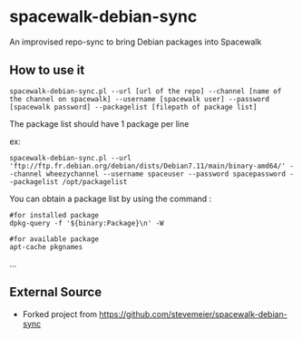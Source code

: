 spacewalk-debian-sync
=====================

An improvised repo-sync to bring Debian packages into Spacewalk

## How to use it

```
spacewalk-debian-sync.pl --url [url of the repo] --channel [name of the channel on spacewalk] --username [spacewalk user] --password [spacewalk password] --packagelist [filepath of package list]
```

The package list should have 1 package per line

ex:

```
spacewalk-debian-sync.pl --url 'ftp://ftp.fr.debian.org/debian/dists/Debian7.11/main/binary-amd64/' --channel wheezychannel --username spaceuser --password spacepassword --packagelist /opt/packagelist
```
You can obtain a package list by using the command : 

```
#for installed package
dpkg-query -f '${binary:Package}\n' -W
```
```
#for available package
apt-cache pkgnames
```
...

## External Source

- Forked project from https://github.com/stevemeier/spacewalk-debian-sync
